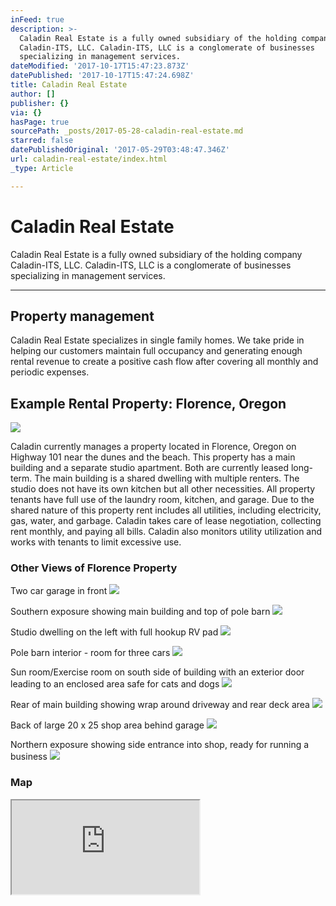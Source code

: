 ```yaml
---
inFeed: true
description: >-
  Caladin Real Estate is a fully owned subsidiary of the holding company
  Caladin-ITS, LLC. Caladin-ITS, LLC is a conglomerate of businesses
  specializing in management services.
dateModified: '2017-10-17T15:47:23.873Z'
datePublished: '2017-10-17T15:47:24.698Z'
title: Caladin Real Estate
author: []
publisher: {}
via: {}
hasPage: true
sourcePath: _posts/2017-05-28-caladin-real-estate.md
starred: false
datePublishedOriginal: '2017-05-29T03:48:47.346Z'
url: caladin-real-estate/index.html
_type: Article

---
```

# Caladin Real Estate

Caladin Real Estate is a fully owned subsidiary of the holding company Caladin-ITS, LLC. Caladin-ITS, LLC is a conglomerate of businesses specializing in management services.

---

## Property management

Caladin Real Estate specializes in single family homes. We take pride in helping our customers maintain full occupancy and generating enough rental revenue to create a positive cash flow after covering all monthly and periodic expenses.

## Example Rental Property: Florence, Oregon
![](https://the-grid-user-content.s3-us-west-2.amazonaws.com/c732835d-a062-40b4-b567-26955334b11e.png)

Caladin currently manages a property located in Florence, Oregon on Highway 101 near the dunes and the beach. This property has a main building and a separate studio apartment. Both are currently leased long-term. The main building is a shared dwelling with multiple renters. The studio does not have its own kitchen but all other necessities. All property tenants have full use of the laundry room, kitchen, and garage. Due to the shared nature of this property rent includes all utilities, including electricity, gas, water, and garbage. Caladin takes care of lease negotiation, collecting rent monthly, and paying all bills. Caladin also monitors utility utilization and works with tenants to limit excessive use.

### Other Views of Florence Property

Two car garage in front
![](https://the-grid-user-content.s3-us-west-2.amazonaws.com/0faf9919-c6a1-40aa-a8c5-274ceeb68aa2.jpg)

Southern exposure showing main building and top of pole barn
![](https://the-grid-user-content.s3-us-west-2.amazonaws.com/42b240dd-d63e-4da9-a328-e3d3fa1ed6cf.jpg)

Studio dwelling on the left with full hookup RV pad
![](https://the-grid-user-content.s3-us-west-2.amazonaws.com/a5539ff2-54a5-4ea5-bbf9-27e390e11996.jpg)

Pole barn interior - room for three cars
![](https://the-grid-user-content.s3-us-west-2.amazonaws.com/973010fb-0b91-479f-bde9-fdec09c6ceb2.jpg)

Sun room/Exercise room on south side of building with an exterior door leading to an enclosed area safe for cats and dogs
![](https://the-grid-user-content.s3-us-west-2.amazonaws.com/3c873c0a-dac3-4832-9b2f-683868cc6ff7.jpg)

Rear of main building showing wrap around driveway and rear deck area
![](https://the-grid-user-content.s3-us-west-2.amazonaws.com/cb1b90c1-6c32-4c51-ad96-6d178a846447.jpg)

Back of large 20 x 25 shop area behind garage
![](https://the-grid-user-content.s3-us-west-2.amazonaws.com/fe5a7770-8c34-4f84-8024-331b552eed2a.jpg)

Northern exposure showing side entrance into shop, ready for running a business
![](https://the-grid-user-content.s3-us-west-2.amazonaws.com/1475e3be-bd12-46fd-af2a-cbf942f19beb.jpg)

### Map

<iframe src="https://the-grid.github.io/ed-location/?latitude=44.04058&amp;longitude=-124.099729&amp;zoom=17&amp;address=88566%20Highway%20101%2C%20Florence%2C%20Oregon%2097439%2C%20United%20States" style=""></iframe>